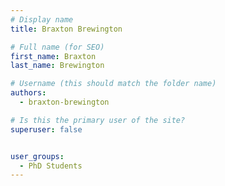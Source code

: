 ```yaml
---
# Display name
title: Braxton Brewington

# Full name (for SEO)
first_name: Braxton
last_name: Brewington

# Username (this should match the folder name)
authors:
  - braxton-brewington

# Is this the primary user of the site?
superuser: false


user_groups:
  - PhD Students
---
```


